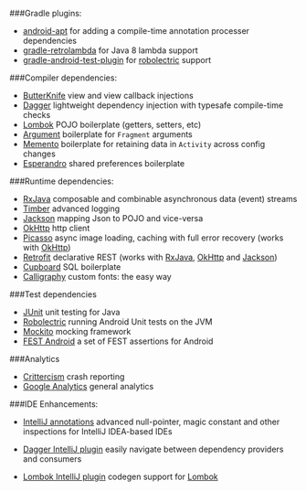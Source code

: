 ###Gradle plugins:
* [android-apt][1] for adding a compile-time annotation processer dependencies
* [gradle-retrolambda][2] for Java 8 lambda support
* [gradle-android-test-plugin][3] for [robolectric][4] support

###Compiler dependencies:
* [ButterKnife][5] view and view callback injections
* [Dagger][6] lightweight dependency injection with typesafe compile-time checks
* [Lombok][7] POJO boilerplate (getters, setters, etc)
* [Argument][8] boilerplate for `Fragment` arguments
* [Memento][9] boilerplate for retaining data in `Activity` across config changes
* [Esperandro][10] shared preferences boilerplate

###Runtime dependencies:
* [RxJava][11] composable and combinable asynchronous data (event) streams
* [Timber][12] advanced logging
* [Jackson][13] mapping Json to POJO and vice-versa
* [OkHttp][14] http client
* [Picasso][15] async image loading, caching with full error recovery (works with [OkHttp][16])
* [Retrofit][17] declarative REST (works with [RxJava][18], [OkHttp][19] and [Jackson][20])
* [Cupboard][21] SQL boilerplate
* [Calligraphy][22] custom fonts: the easy way

###Test dependencies
* [JUnit][23] unit testing for Java
* [Robolectric][24] running Android Unit tests on the JVM
* [Mockito][25] mocking framework
* [FEST Android][26] a set of FEST assertions for Android

###Analytics
* [Crittercism][27] crash reporting
* [Google Analytics][28] general analytics

###IDE Enhancements:
* [IntelliJ annotations][29] advanced null-pointer, magic constant and other inspections for IntelliJ IDEA-based IDEs
* [Dagger IntelliJ plugin][30] easily navigate between dependency providers and consumers
* [Lombok IntelliJ plugin][31] codegen support for [Lombok][32]


  [1]: https://bitbucket.org/hvisser/android-apt
  [2]: https://github.com/evant/gradle-retrolambda
  [3]: https://github.com/JakeWharton/gradle-android-test-plugin
  [4]: https://github.com/robolectric/robolectric
  [5]: https://github.com/JakeWharton/butterknife
  [6]: https://github.com/square/dagger
  [7]: https://github.com/rzwitserloot/lombok
  [8]: https://bitbucket.org/hvisser/bundles
  [9]: https://github.com/mttkay/memento
  [10]: https://github.com/dkunzler/esperandro
  [11]: https://github.com/Netflix/RxJava
  [12]: https://github.com/JakeWharton/timber
  [13]: https://github.com/FasterXML/jackson
  [14]: https://github.com/square/okhttp
  [15]: https://github.com/square/picasso
  [16]: https://github.com/square/okhttp
  [17]: https://github.com/square/retrofit
  [18]: https://github.com/Netflix/RxJava
  [19]: https://github.com/square/okhttp
  [20]: https://github.com/FasterXML/jackson
  [21]: https://bitbucket.org/qbusict/cupboard
  [22]: https://github.com/chrisjenx/Calligraphy
  [23]: https://github.com/junit-team/junit
  [24]: https://github.com/robolectric/robolectric
  [25]: https://github.com/mockito/mockito
  [26]: https://github.com/square/fest-android
  [27]: https://www.crittercism.com
  [28]: http://www.google.com/analytics
  [29]: https://www.jetbrains.com/idea/documentation/howto.html
  [30]: https://github.com/square/dagger-intellij-plugin
  [31]: https://code.google.com/p/lombok-intellij-plugin
  [32]: https://github.com/rzwitserloot/lombok